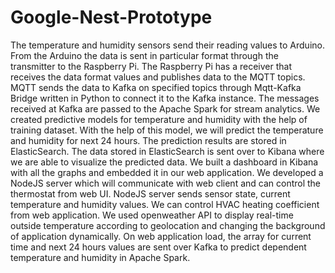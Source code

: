 # Google-Nest-Prototype

The temperature and humidity sensors send their reading values to Arduino.
From the Arduino the data is sent in particular format through the transmitter to the Raspberry Pi.
The Raspberry Pi has a receiver that receives the data format values and publishes data to the MQTT topics.
MQTT sends the data to Kafka on specified topics through Mqtt-Kafka Bridge written in Python to connect it to the Kafka instance.
The messages received at Kafka are passed to the Apache Spark for stream analytics. We created predictive models for temperature and humidity with the help of training dataset.
With the help of this model, we will predict the temperature and humidity for next 24 hours.
The prediction results are stored in ElasticSearch.
The data stored in ElasticSearch is sent over to Kibana where we are able to  visualize the predicted data. We built a dashboard in Kibana with all the graphs and embedded it in our web application.
We developed a NodeJS server which will communicate with web client and can control the thermostat from web UI.
NodeJS server sends sensor state, current temperature and humidity values. We can control HVAC heating coefficient from web application. 
We used openweather API to display real-time outside temperature according to geolocation and changing the background of application dynamically.
On web application load, the array for current time and next 24 hours values are sent over Kafka to predict dependent temperature and humidity in Apache Spark.
